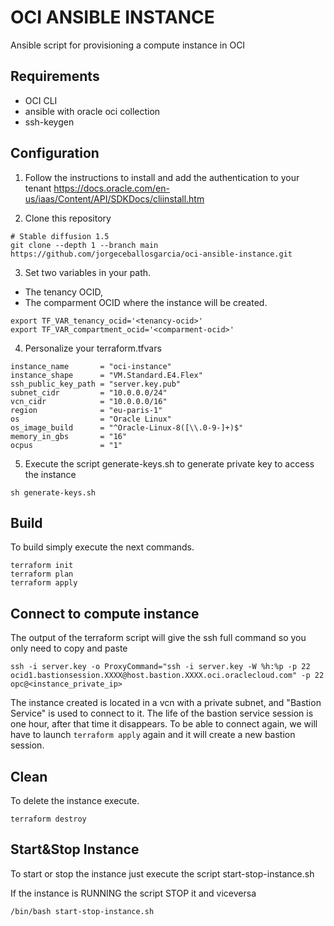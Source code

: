 # OCI ANSIBLE INSTANCE

Ansible script for provisioning a compute instance in OCI

## Requirements

- OCI CLI
- ansible with oracle oci collection
- ssh-keygen

## Configuration

1. Follow the instructions to install and add the authentication to your tenant https://docs.oracle.com/en-us/iaas/Content/API/SDKDocs/cliinstall.htm

2. Clone this repository

```
# Stable diffusion 1.5
git clone --depth 1 --branch main https://github.com/jorgeceballosgarcia/oci-ansible-instance.git
```

3. Set two variables in your path. 
- The tenancy OCID, 
- The comparment OCID where the instance will be created.

```
export TF_VAR_tenancy_ocid='<tenancy-ocid>'
export TF_VAR_compartment_ocid='<comparment-ocid>'
```

4. Personalize your terraform.tfvars

```
instance_name       = "oci-instance"
instance_shape      = "VM.Standard.E4.Flex"
ssh_public_key_path = "server.key.pub"
subnet_cidr         = "10.0.0.0/24"
vcn_cidr            = "10.0.0.0/16"
region              = "eu-paris-1"
os                  = "Oracle Linux"
os_image_build      = "^Oracle-Linux-8([\\.0-9-]+)$"
memory_in_gbs       = "16"
ocpus               = "1"
```

5. Execute the script generate-keys.sh to generate private key to access the instance
```
sh generate-keys.sh
```

## Build
To build simply execute the next commands. 
```
terraform init
terraform plan
terraform apply
```

## Connect to compute instance

The output of the terraform script will give the ssh full command so you only need to copy and paste

```
ssh -i server.key -o ProxyCommand="ssh -i server.key -W %h:%p -p 22 ocid1.bastionsession.XXXX@host.bastion.XXXX.oci.oraclecloud.com" -p 22 opc@<instance_private_ip>
```
The instance created is located in a vcn with a private subnet, and "Bastion Service" is used to connect to it.
The life of the bastion service session is one hour, after that time it disappears. To be able to connect again, we will have to launch ```terraform apply``` again and it will create a new bastion session.

## Clean
To delete the instance execute.
```
terraform destroy
```

## Start&Stop Instance
To start or stop the instance just execute the script start-stop-instance.sh

If the instance is RUNNING the script STOP it and viceversa

```
/bin/bash start-stop-instance.sh
```

